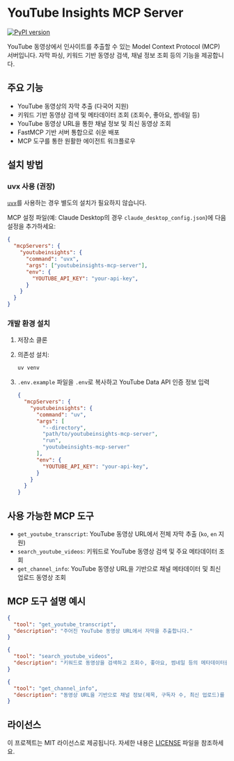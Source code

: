 # YouTube Insights MCP Server
[![PyPI version](https://badge.fury.io/py/youtubeinsights-mcp-server.svg)](https://pypi.org/project/youtubeinsights-mcp-server/)

YouTube 동영상에서 인사이트를 추출할 수 있는 Model Context Protocol (MCP) 서버입니다. 자막 파싱, 키워드 기반 동영상 검색, 채널 정보 조회 등의 기능을 제공합니다.

## 주요 기능

- YouTube 동영상의 자막 추출 (다국어 지원)
- 키워드 기반 동영상 검색 및 메타데이터 조회 (조회수, 좋아요, 썸네일 등)
- YouTube 동영상 URL을 통한 채널 정보 및 최신 동영상 조회
- FastMCP 기반 서버 통합으로 쉬운 배포
- MCP 도구를 통한 원활한 에이전트 워크플로우

## 설치 방법

### uvx 사용 (권장)

[`uvx`](https://docs.astral.sh/uv/guides/tools/)를 사용하는 경우 별도의 설치가 필요하지 않습니다.

MCP 설정 파일(예: Claude Desktop의 경우 `claude_desktop_config.json`)에 다음 설정을 추가하세요:

```json
{
  "mcpServers": {
    "youtubeinsights": {
      "command": "uvx",
      "args": ["youtubeinsights-mcp-server"],
      "env": {
        "YOUTUBE_API_KEY": "your-api-key",
      }
    }
  }
}
```

### 개발 환경 설치

1. 저장소 클론
2. 의존성 설치:
   ```bash
   uv venv
   ```
3. `.env.example` 파일을 `.env`로 복사하고 YouTube Data API 인증 정보 입력

    ```json
    {
      "mcpServers": {
        "youtubeinsights": {
          "command": "uv",
          "args": [
            "--directory",
            "path/to/youtubeinsights-mcp-server",
            "run",
            "youtubeinsights-mcp-server"
          ],
          "env": {
            "YOUTUBE_API_KEY": "your-api-key",
          }
        }
      }
    }
    ```

## 사용 가능한 MCP 도구

- `get_youtube_transcript`: YouTube 동영상 URL에서 전체 자막 추출 (`ko`, `en` 지원)
- `search_youtube_videos`: 키워드로 YouTube 동영상 검색 및 주요 메타데이터 조회
- `get_channel_info`: YouTube 동영상 URL을 기반으로 채널 메타데이터 및 최신 업로드 동영상 조회

## MCP 도구 설명 예시

```json
{
  "tool": "get_youtube_transcript",
  "description": "주어진 YouTube 동영상 URL에서 자막을 추출합니다."
}
```

```json
{
  "tool": "search_youtube_videos",
  "description": "키워드로 동영상을 검색하고 조회수, 좋아요, 썸네일 등의 메타데이터를 반환합니다."
}
```

```json
{
  "tool": "get_channel_info",
  "description": "동영상 URL을 기반으로 채널 정보(제목, 구독자 수, 최신 업로드)를 조회합니다."
}
```

## 라이선스

이 프로젝트는 MIT 라이선스로 제공됩니다. 자세한 내용은 [LICENSE](LICENSE) 파일을 참조하세요. 